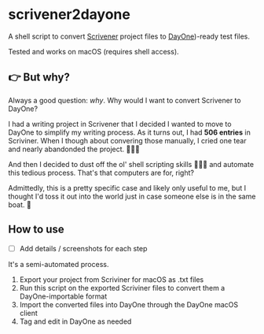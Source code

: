 # scrivener2dayone
A shell script to convert [Scrivener](https://www.literatureandlatte.com/scrivener/overview) project files to [DayOne](https://dayoneapp.com))-ready test files.  

Tested and works on macOS (requires shell access).

## 👉 But why?

Always a good question: *why*.  Why would I want to convert Scrivener to DayOne?

I had a writing project in Scrivener that I decided I wanted to move to DayOne to simplify my writing process.  As it turns out, I had **506 entries** in Scriviner.  When I though about convering those manually, I cried one tear and nearly abandonded the project. 🤦🏻‍♂️

And then I decided to dust off the ol' shell scripting skills 👨🏻‍💻 and automate this tedious process.  That's that computers are for, right?

Admittedly, this is a pretty specific case and likely only useful to me, but I thought I'd toss it out into the world just in case someone else is in the same boat. 🚤

## How to use

- [ ] Add details / screenshots for each step

It's a semi-automated process.

1. Export your project from Scriviner for macOS as .txt files
2. Run this script on the exported Scriviner files to convert them a DayOne-importable format
3. Import the converted files into DayOne through the DayOne macOS client
4. Tag and edit in DayOne as needed
